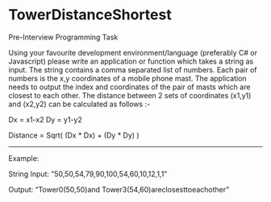 # TowerDistanceShortest


Pre-Interview Programming Task

Using your favourite development environment/language (preferably C# or Javascript) please write an application or function which takes a string as input.
The string contains a comma separated list of numbers. Each pair of numbers is the x,y coordinates of a mobile phone mast. The application needs to output the index and coordinates of the pair of masts which are closest to each other.
The distance between 2 sets of coordinates (x1,y1) and (x2,y2) can be calculated as follows :-

Dx = x1-x2 
Dy = y1-y2

Distance = Sqrt( (Dx * Dx) + (Dy * Dy) ) 

---


Example:

String Input: ”50,50,54,79,90,100,54,60,10,12,1,1”

Output: “Tower0(50,50)and Tower3(54,60)areclosesttoeachother”
